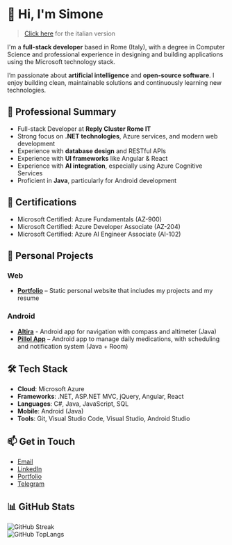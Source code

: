 # 👋 Hi, I'm Simone

> [Click here](README.it.md) for the italian version

I'm a **full-stack developer** based in Rome (Italy), with a degree in Computer Science and professional experience in designing and building applications using the Microsoft technology stack.

I’m passionate about **artificial intelligence** and **open-source software**. I enjoy building clean, maintainable solutions and continuously learning new technologies.

## 💼 Professional Summary

- Full-stack Developer at **Reply Cluster Rome IT**
- Strong focus on **.NET technologies**, Azure services, and modern web development
- Experience with **database design** and RESTful APIs
- Experience with **UI frameworks** like Angular & React
- Experience with **AI integration**, especially using Azure Cognitive Services
- Proficient in **Java**, particularly for Android development

## 🧠 Certifications

- Microsoft Certified: Azure Fundamentals (AZ-900)
- Microsoft Certified: Azure Developer Associate (AZ-204)
- Microsoft Certified: Azure AI Engineer Associate (AI-102)

## 🧪 Personal Projects

### Web
- [**Portfolio**](https://github.com/simdlg/simdlg.github.io) – Static personal website that includes my projects and my resume

### Android  
- [**Altira**](https://github.com/simdlg/altira-info) - Android app for navigation with compass and altimeter (Java)  
- [**Pillol App**](https://github.com/simdlg/pillol-app-info) – Android app to manage daily medications, with scheduling and notification system (Java + Room)

## 🛠️ Tech Stack

- **Cloud**: Microsoft Azure  
- **Frameworks**: .NET, ASP.NET MVC, jQuery, Angular, React  
- **Languages**: C#, Java, JavaScript, SQL  
- **Mobile**: Android (Java)  
- **Tools**: Git, Visual Studio Code, Visual Studio, Android Studio  

## 📫 Get in Touch

- [Email](mailto:simonedelgrosso@outlook.it)
- [LinkedIn](https://www.linkedin.com/in/simdlg/)
- [Portfolio](https://simonedelgrosso.github.io)
- [Telegram](https://t.me/simonedelgrosso)

## 📊 GitHub Stats

![GitHub Streak](https://streak-stats.demolab.com?user=simonedelgrosso&theme=transparent&hide_border=true)  
![GitHub TopLangs](https://github-readme-stats.vercel.app/api/top-langs/?username=simonedelgrosso&theme=transparent&show_icons=true&hide_border=true&layout=compact)